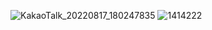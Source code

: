 ![KakaoTalk_20220817_180247835](https://user-images.githubusercontent.com/110342318/185079782-81a0a9cc-85dc-44cf-8640-7add6f1bf4f7.jpg)
![1414222](https://user-images.githubusercontent.com/110342318/185086351-3538288a-9793-4983-a01c-6a770e92b75f.PNG)
